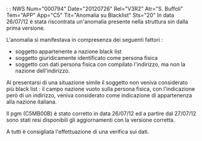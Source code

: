  :  : NWS Num="000794" Date="20120726" Rel="V3R2" Atr="S. Buffoli" Tem="APP" App="C5" Tit="Anomalia su Blacklist" Sts="20"
In data 26/07/12 è stata riscontrata un'anomalia presente nella struttura sin dalla prima versione.

L'anomalia si manifestava in compresenza dei seguenti fattori : 
* soggetto appartenente a nazione black list
* soggetto giuridicamente identificato come persona fisica
* soggetto con dati persona fisica con compilato l'indirizzo, ma non la nazione dell'indirizzo.

Al presentarsi di una situazione simile il soggetto non veniva considerato più black list :  il campo
nazione vuoto sulla persona fisica, con l'indicazione però di un indirizzo, veniva considerato come indicazione di appartenenza alla nazione italiana.

Il pgm (C5MB00B) è stato corretto in data 26/07/12 ed a partire dal 27/07/12 sono stati resi disponibili gli aggiornamenti con la versione corretta.

A tutti è consigliata l'effettuazione di una verifica sui dati.
